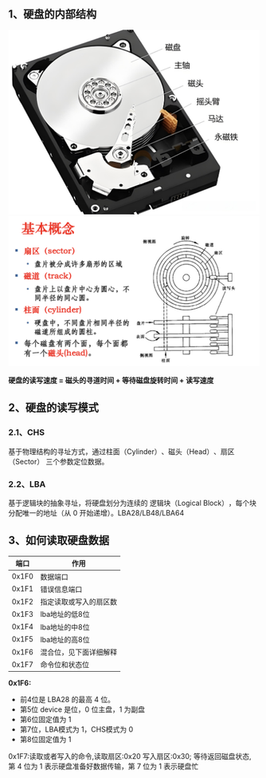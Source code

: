## 1、硬盘的内部结构
![](image/硬盘内部结构2.png)
![](image/硬盘内部结构1.png)

**硬盘的读写速度 = 磁头的寻道时间 + 等待磁盘旋转时间 + 读写速度**

## 2、硬盘的读写模式
### 2.1、CHS
基于物理结构的寻址方式，通过 ​柱面（Cylinder）​、磁头（Head）​、扇区（Sector）​​ 三个参数定位数据。

### 2.2、LBA
基于逻辑块的抽象寻址，将硬盘划分为连续的 ​逻辑块（Logical Block）​，每个块分配唯一的地址（从 0 开始递增）。LBA28/LB48/LBA64

## 3、如何读取硬盘数据
|端口  |	作用|
|-----|------|
|0x1F0|数据端口|
|0x1F1|错误信息端口|
|0x1F2|指定读取或写入的扇区数|
|0x1F3|lba地址的低8位|
|0x1F4|lba地址的中8位|
|0x1F5|lba地址的高8位|
|0x1F6|混合位，见下面详细解释|
|0x1F7|命令位和状态位|

**0x1F6:**
- 前4位是 LBA28 的最高 4 位。
- 第5位 device 是位，0 位主盘，1 为副盘
- 第6位固定值为 1
- 第7位，LBA模式为 1，CHS模式为 0
- 第8位固定值为 1

0x1F7:读取或者写入的命令,读取扇区:0x20 写入扇区:0x30; 等待返回磁盘状态, 第 4 位为 1 表示硬盘准备好数据传输，第 7 位为 1 表示硬盘忙
